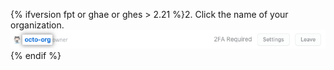 {% ifversion fpt or ghae or ghes > 2.21 %}2. Click the name of your organization.
  ![Organization name in list of organizations](/assets/images/help/organizations/org-settings-link.png){% endif %}
